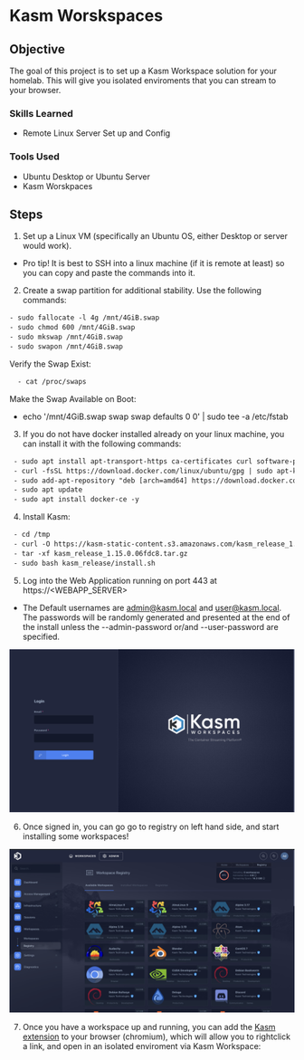 # Kasm Worskspaces

## Objective

The goal of this project is to set up a Kasm Workspace solution for your homelab. This will give you isolated enviroments that you can stream to your browser.

### Skills Learned

- Remote Linux Server Set up and Config

### Tools Used

- Ubuntu Desktop or Ubuntu Server
- Kasm Worskpaces

## Steps

1. Set up a Linux VM (specifically an Ubuntu OS, either Desktop or server would work). 
 - Pro tip! It is best to SSH into a linux machine (if it is remote at least) so you can copy and paste the commands into it. 

2. Create a swap partition for additional stability. Use the following commands:

 ```htm
 - sudo fallocate -l 4g /mnt/4GiB.swap
 - sudo chmod 600 /mnt/4GiB.swap
 - sudo mkswap /mnt/4GiB.swap
 - sudo swapon /mnt/4GiB.swap
 ```

 Verify the Swap Exist:
```htm
  - cat /proc/swaps

``` 
 Make the Swap Available on Boot:
  - echo '/mnt/4GiB.swap swap swap defaults 0 0' | sudo tee -a /etc/fstab

3. If you do not have docker installed already on your linux machine, you can install it with the following commands:

```htm
 - sudo apt install apt-transport-https ca-certificates curl software-properties-common -y
 - curl -fsSL https://download.docker.com/linux/ubuntu/gpg | sudo apt-key add -
 - sudo add-apt-repository "deb [arch=amd64] https://download.docker.com/linux/ubuntu $(lsb_release -cs) stable"
 - sudo apt update
 - sudo apt install docker-ce -y 
```

4. Install Kasm:
```htm
 - cd /tmp
 - curl -O https://kasm-static-content.s3.amazonaws.com/kasm_release_1.15.0.06fdc8.tar.gz
 - tar -xf kasm_release_1.15.0.06fdc8.tar.gz
 - sudo bash kasm_release/install.sh
```

5. Log into the Web Application running on port 443 at https://<WEBAPP_SERVER>
 - The Default usernames are admin@kasm.local and user@kasm.local. The passwords will be randomly generated and presented at the end of the install unless the --admin-password or/and --user-password are specified. 

 ![A screen shot of the Kasm Workspace sign in dashbaord](image.png)

6. Once signed in, you can go go to registry on left hand side, and start installing some workspaces! 

 ![A screen shot showing the kasm workspace admin portal on the workspace registry page.](image-1.png)

7. Once you have a workspace up and running, you can add the [Kasm extension](https://chromewebstore.google.com/detail/kasm-open-in-isolation/pamimfbchojeflegdjgijcgnoghgfemn "Kasm extension") to your browser (chromium), which will allow you to rightclick a link, and open in an isolated enviroment via Kasm Workspace:



